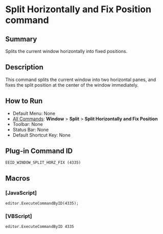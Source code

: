 # Split Horizontally and Fix Position command

## Summary

Splits the current window horizontally into fixed positions.

## Description

This command splits the current window into two horizontal panes, and fixes the split position
at the center of the window immediately.

## How to Run

- Default Menu: None
- [All Commands](../tools/all_commands): **Window**
\> **Split** \> **Split Horizontally and Fix Position**
- Toolbar: None
- Status Bar: None
- Default Shortcut Key: None

## Plug-in Command ID

```
EEID_WINDOW_SPLIT_HORZ_FIX (4335)```

## Macros

### \[JavaScript\]

```
editor.ExecuteCommandByID(4335);
```

### \[VBScript\]

```
editor.ExecuteCommandByID 4335
```
